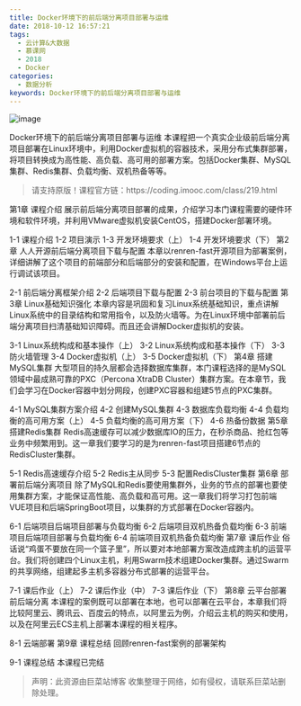 ```yaml
---
title: Docker环境下的前后端分离项目部署与运维
date: 2018-10-12 16:57:21
tags:
  - 云计算&大数据
  - 慕课网
  - 2018
  - Docker
categories:
  - 数据分析
keywords: Docker环境下的前后端分离项目部署与运维
---
```

![image](//szimg.mukewang.com/5aff82e90001d29e05400300-360-202.jpg)

Docker环境下的前后端分离项目部署与运维
本课程把一个真实企业级前后端分离项目部署在Linux环境中，利用Docker虚拟机的容器技术，采用分布式集群部署，将项目转换成为高性能、高负载、高可用的部署方案。包括Docker集群、MySQL集群、Redis集群、负载均衡、双机热备等等。

<!-- more -->
<blockquote class="blockquote-center">
请支持原版！课程官方链：https://coding.imooc.com/class/219.html</blockquote>
</blockquote>

第1章 课程介绍
展示前后端分离项目部署的成果，介绍学习本门课程需要的硬件环境和软件环境，并利用VMware虚拟机安装CentOS，搭建Docker部署环境。

1-1 课程介绍
1-2 项目演示
1-3 开发环境要求（上）
1-4 开发环境要求（下）
第2章 人人开源前后端分离项目下载与配置
本章以renren-fast开源项目为部署案例，详细讲解了这个项目的前端部分和后端部分的安装和配置，在Windows平台上运行调试该项目。

2-1 前后端分离框架介绍
2-2 后端项目下载与配置
2-3 前台项目的下载与配置
第3章 Linux基础知识强化
本章内容是巩固和复习Linux系统基础知识，重点讲解Linux系统中的目录结构和常用指令，以及防火墙等。为在Linux环境中部署前后端分离项目扫清基础知识障碍。而且还会讲解Docker虚拟机的安装。

3-1 Linux系统构成和基本操作（上）
3-2 Linux系统构成和基本操作（下）
3-3 防火墙管理
3-4 Docker虚拟机（上）
3-5 Docker虚拟机（下）
第4章 搭建MySQL集群
大型项目的持久层都会选择数据库集群，本门课程选择的是MySQL领域中最成熟可靠的PXC（Percona XtraDB Cluster）集群方案。在本章节，我们会学习在Docker容器中划分网段，创建PXC容器和组建5节点的PXC集群。

4-1 MySQL集群方案介绍
4-2 创建MySQL集群
4-3 数据库负载均衡
4-4 负载均衡的高可用方案（上）
4-5 负载均衡的高可用方案（下）
4-6 热备份数据
第5章 搭建Redis集群
Redis高速缓存可以减少数据库IO的压力，在秒杀商品、抢红包等业务中频繁用到。这一章我们要学习的是为renren-fast项目搭建6节点的RedisCluster集群。

5-1 Redis高速缓存介绍
5-2 Redis主从同步
5-3 配置RedisCluster集群
第6章 部署前后端分离项目
除了MySQL和Redis要使用集群外，业务的节点的部署也要使用集群方案，才能保证高性能、高负载和高可用。这一章我们将学习打包前端VUE项目和后端SpringBoot项目，以集群的方式部署在Docker容器内。

6-1 后端项目后端项目部署与负载均衡
6-2 后端项目双机热备负载均衡
6-3 前端项目后端项目部署与负载均衡
6-4 前端项目双机热备负载均衡
第7章 课后作业
俗话说“鸡蛋不要放在同一个篮子里”，所以要对本地部署方案改造成跨主机的运营平台。我们将创建四个Linux主机，利用Swarm技术组建Docker集群。通过Swarm的共享网络，组建起多主机多容器分布式部署的运营平台。

7-1 课后作业（上）
7-2 课后作业（中）
7-3 课后作业（下）
第8章 云平台部署前后端分离
本课程的案例既可以部署在本地，也可以部署在云平台，本章我们将比较阿里云、腾讯云、百度云的特点，以阿里云为例，介绍云主机的购买和使用，以及在阿里云ECS主机上部署本课程的相关程序。

8-1 云端部署
第9章 课程总结
回顾renren-fast案例的部署架构

9-1 课程总结
本课程已完结

<blockquote class="blockquote-center">声明：此资源由巨菜站博客 收集整理于网络，如有侵权，请联系巨菜站删除处理。</blockquote>

<div id="jspay" sid="slFOcoT1503" style="display:none">slFOcoT1503</div>
<script type="text/javascript" src="https://www.fageka.com/j.js"></script>
<script type="text/javascript" src="https://www.fageka.com/f.js" charset="utf-8"></script>
            
